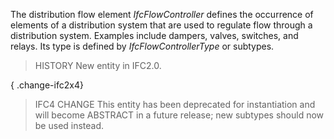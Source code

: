 The distribution flow element _IfcFlowController_ defines the occurrence of elements of a distribution system that are used to regulate flow through a distribution system. Examples include dampers, valves, switches, and relays. Its type is defined by _IfcFlowControllerType_ or subtypes.

<!-- end of short definition -->


> HISTORY New entity in IFC2.0.

{ .change-ifc2x4}
> IFC4 CHANGE This entity has been deprecated for instantiation and will become ABSTRACT in a future release; new subtypes should now be used instead.
